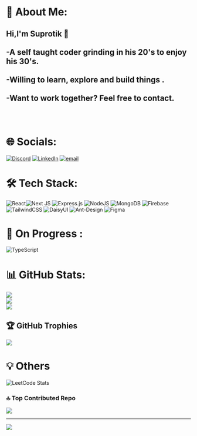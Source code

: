 # 💫 About Me:
## Hi,I'm Suprotik 👋<br><br> -A self taught coder grinding in his 20's to enjoy his 30's.<br><br> -Willing to learn, explore and build things .<br><br> -Want to work together? Feel free to contact.<br><br><br>


# 🌐 Socials:
[![Discord](https://img.shields.io/badge/Discord-%237289DA.svg?logo=discord&logoColor=white)](https://discord.gg/https://discord.com/users/1386662008518086796) [![LinkedIn](https://img.shields.io/badge/LinkedIn-%230077B5.svg?logo=linkedin&logoColor=white)](https://linkedin.com/in/https://linkedin.com/in/suprotik-chowdhury-2984a2352) [![email](https://img.shields.io/badge/Email-D14836?logo=gmail&logoColor=white)](mailto:csuprotik@gmail.com) 

# 🛠️ Tech Stack:
![React](https://img.shields.io/badge/react-%2320232a.svg?style=for-the-badge&logo=react&logoColor=%2361DAFB)![Next JS](https://img.shields.io/badge/Next-black?style=for-the-badge&logo=next.js&logoColor=white)
  ![Express.js](https://img.shields.io/badge/express.js-%23404d59.svg?style=for-the-badge&logo=express&logoColor=%2361DAFB)   ![NodeJS](https://img.shields.io/badge/node.js-6DA55F?style=for-the-badge&logo=node.js&logoColor=white)   ![MongoDB](https://img.shields.io/badge/MongoDB-%234ea94b.svg?style=for-the-badge&logo=mongodb&logoColor=white)   ![Firebase](https://img.shields.io/badge/firebase-a08021?style=for-the-badge&logo=firebase&logoColor=ffcd34)   ![TailwindCSS](https://img.shields.io/badge/tailwindcss-%2338B2AC.svg?style=for-the-badge&logo=tailwind-css&logoColor=white) ![DaisyUI](https://img.shields.io/badge/daisyui-5A0EF8?style=for-the-badge&logo=daisyui&logoColor=white)   ![Ant-Design](https://img.shields.io/badge/-AntDesign-%230170FE?style=for-the-badge&logo=ant-design&logoColor=white)   ![Figma](https://img.shields.io/badge/figma-%23F24E1E.svg?style=for-the-badge&logo=figma&logoColor=white)

# 🎯 On Progress :
 ![TypeScript](https://img.shields.io/badge/typescript-%23007ACC.svg?style=for-the-badge&logo=typescript&logoColor=white)  

# 📊 GitHub Stats:
![](https://github-readme-stats.vercel.app/api?username=Suprotik007&theme=merko&hide_border=true&include_all_commits=false&count_private=false)<br/>
![](https://nirzak-streak-stats.vercel.app/?user=Suprotik007&theme=merko&hide_border=true)<br/>
![](https://github-readme-stats.vercel.app/api/top-langs/?username=Suprotik007&theme=merko&hide_border=true&include_all_commits=false&count_private=false&layout=compact)


## 🏆 GitHub Trophies
![](https://github-profile-trophy.vercel.app/?username=Suprotik007&theme=onedark&no-frame=false&no-bg=true&margin-w=4)

# 💡 Others
![LeetCode Stats](https://leetcard.jacoblin.cool/suprotik007?theme=chartreuse&font=Cabin%20Sketch)


### 🔝 Top Contributed Repo
![](https://github-contributor-stats.vercel.app/api?username=Suprotik007&limit=5&theme=merko&combine_all_yearly_contributions=true)

---
[![](https://visitcount.itsvg.in/api?id=Suprotik007&icon=2&color=0)](https://visitcount.itsvg.in)

<!-- Proudly created with GPRM ( https://gprm.itsvg.in ) -->
